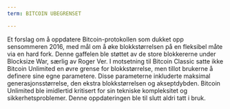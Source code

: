 ```yaml
---
term: BITCOIN UBEGRENSET

---
```

Et forslag om å oppdatere Bitcoin-protokollen som dukket opp sensommeren 2016, med mål om å øke blokkstørrelsen på en fleksibel måte via en hard fork. Denne gaffelen ble støttet av de store blokkererne under Blocksize War, særlig av Roger Ver. I motsetning til Bitcoin Classic satte ikke Bitcoin Unlimited en øvre grense for blokkstørrelse, men tillot brukerne å definere sine egne parametere. Disse parameterne inkluderte maksimal generasjonsstørrelse, den ekstra blokkstørrelsen og akseptdybden. Bitcoin Unlimited ble imidlertid kritisert for sin tekniske kompleksitet og sikkerhetsproblemer. Denne oppdateringen ble til slutt aldri tatt i bruk.
